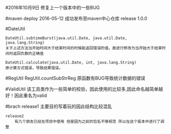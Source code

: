 #2016年10月9日
修复上一个版本中的一些BUG

#maven deploy
    2016-05-12 成功发布至maven中心仓库
    release 1.0.0


#DateUtil

    
    DateUtil.subtimeBurst(java.util.Date, java.util.Date, java.lang.String)
    关于上述方法当开始时间大于结束时间的时候能返回错误的值，故进行修改为当开始大于结束时间时返回负数的正确值
    
    DateUtil.calculate(java.util.Date, int, java.lang.String)
    原计算方式错误，导致结果错误。


#RegUtil
    RegUtil.countSubStrReg
    原函数有BUG导致统计数据的错误

#ValidUtil
    该工具类作为一些简单的校验，因此使用的比较多,因此命名越简单越好！因此重名为valid
    
#brach
    release1
        主要目的写着玩的因此结构比较混乱
        
    release2
        有几个朋友已经在项目中使用 但是因为之前的包名不够规范 所以在这个版本中进行了调整
        
    